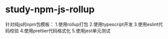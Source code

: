 # study-npm-js-rollup
针对纯js的npm包模板：
1.使用rollup打包
2.使用typescript开发
3.使用eslint代码校验
4.使用prettier代码格式化
5.使用jest单元测试

